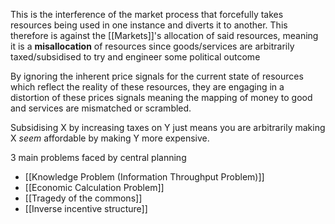 This is the interference of the market process that forcefully takes resources being used in one instance and diverts it to another.
This therefore is against the [[Markets]]'s allocation of said resources, meaning it is a **misallocation** 
of resources since goods/services are arbitrarily taxed/subsidised to try and engineer some political outcome

By ignoring the inherent price signals for the current state of resources which reflect the reality of these resources, they are engaging in a distortion of these prices signals meaning the mapping of money to good and services are mismatched or scrambled.

Subsidising X by increasing taxes on Y just means you are arbitrarily making X _seem_ affordable by making Y more expensive.

3 main problems faced by central planning
- [[Knowledge Problem (Information Throughput Problem)]]
- [[Economic Calculation Problem]]
- [[Tragedy of the commons]]
- [[Inverse incentive structure]]
